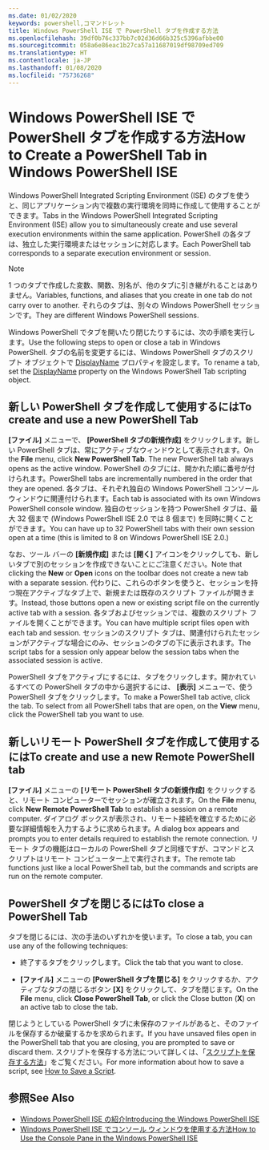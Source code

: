 ```yaml
---
ms.date: 01/02/2020
keywords: powershell,コマンドレット
title: Windows PowerShell ISE で PowerShell タブを作成する方法
ms.openlocfilehash: 39df0b76c337bb7c02d36d66b325c5396afbbe00
ms.sourcegitcommit: 058a6e86eac1b27ca57a11687019df98709ed709
ms.translationtype: HT
ms.contentlocale: ja-JP
ms.lasthandoff: 01/08/2020
ms.locfileid: "75736268"
---
```

# <a name="how-to-create-a-powershell-tab-in-windows-powershell-ise"></a><span data-ttu-id="6f3ce-103">Windows PowerShell ISE で PowerShell タブを作成する方法</span><span class="sxs-lookup"><span data-stu-id="6f3ce-103">How to Create a PowerShell Tab in Windows PowerShell ISE</span></span>

<span data-ttu-id="6f3ce-104">Windows PowerShell Integrated Scripting Environment (ISE) のタブを使うと、同じアプリケーション内で複数の実行環境を同時に作成して使用することができます。</span><span class="sxs-lookup"><span data-stu-id="6f3ce-104">Tabs in the Windows PowerShell Integrated Scripting Environment (ISE) allow you to simultaneously create and use several execution environments within the same application.</span></span> <span data-ttu-id="6f3ce-105">PowerShell の各タブは、独立した実行環境またはセッションに対応します。</span><span class="sxs-lookup"><span data-stu-id="6f3ce-105">Each PowerShell tab corresponds to a separate execution environment or session.</span></span>

> [!NOTE]
> <span data-ttu-id="6f3ce-106">1 つのタブで作成した変数、関数、別名が、他のタブに引き継がれることはありません。</span><span class="sxs-lookup"><span data-stu-id="6f3ce-106">Variables, functions, and aliases that you create in one tab do not carry over to another.</span></span> <span data-ttu-id="6f3ce-107">それらのタブは、別々の Windows PowerShell セッションです。</span><span class="sxs-lookup"><span data-stu-id="6f3ce-107">They are different Windows PowerShell sessions.</span></span>

<span data-ttu-id="6f3ce-108">Windows PowerShell でタブを開いたり閉じたりするには、次の手順を実行します。</span><span class="sxs-lookup"><span data-stu-id="6f3ce-108">Use the following steps to open or close a tab in Windows PowerShell.</span></span> <span data-ttu-id="6f3ce-109">タブの名前を変更するには、Windows PowerShell タブのスクリプト オブジェクトで [DisplayName](object-model/The-PowerShellTab-Object.md#displayname) プロパティを設定します。</span><span class="sxs-lookup"><span data-stu-id="6f3ce-109">To rename a tab, set the [DisplayName](object-model/The-PowerShellTab-Object.md#displayname) property on the Windows PowerShell Tab scripting object.</span></span>

## <a name="to-create-and-use-a-new-powershell-tab"></a><span data-ttu-id="6f3ce-110">新しい PowerShell タブを作成して使用するには</span><span class="sxs-lookup"><span data-stu-id="6f3ce-110">To create and use a new PowerShell Tab</span></span>

<span data-ttu-id="6f3ce-111">**[ファイル]** メニューで、 **[PowerShell タブの新規作成]** をクリックします。新しい PowerShell タブは、常にアクティブなウィンドウとして表示されます。</span><span class="sxs-lookup"><span data-stu-id="6f3ce-111">On the **File** menu, click **New PowerShell Tab**. The new PowerShell tab always opens as the active window.</span></span> <span data-ttu-id="6f3ce-112">PowerShell のタブには、開かれた順に番号が付けられます。</span><span class="sxs-lookup"><span data-stu-id="6f3ce-112">PowerShell tabs are incrementally numbered in the order that they are opened.</span></span> <span data-ttu-id="6f3ce-113">各タブは、それぞれ独自の Windows PowerShell コンソール ウィンドウに関連付けられます。</span><span class="sxs-lookup"><span data-stu-id="6f3ce-113">Each tab is associated with its own Windows PowerShell console window.</span></span> <span data-ttu-id="6f3ce-114">独自のセッションを持つ PowerShell タブは、最大 32 個まで (Windows PowerShell ISE 2.0 では 8 個まで) を同時に開くことができます。</span><span class="sxs-lookup"><span data-stu-id="6f3ce-114">You can have up to 32 PowerShell tabs with their own session open at a time (this is limited to 8 on Windows PowerShell ISE 2.0.)</span></span>

<span data-ttu-id="6f3ce-115">なお、ツール バーの **[新規作成]** または **[開く]** アイコンをクリックしても、新しいタブで別のセッションを作成できないことにご注意ください。</span><span class="sxs-lookup"><span data-stu-id="6f3ce-115">Note that clicking the **New** or **Open** icons on the toolbar does not create a new tab with a separate session.</span></span> <span data-ttu-id="6f3ce-116">代わりに、これらのボタンを使うと、セッションを持つ現在アクティブなタブ上で、新規または既存のスクリプト ファイルが開きます。</span><span class="sxs-lookup"><span data-stu-id="6f3ce-116">Instead, those buttons open a new or existing script file on the currently active tab with a session.</span></span> <span data-ttu-id="6f3ce-117">各タブおよびセッションでは、複数のスクリプト ファイルを開くことができます。</span><span class="sxs-lookup"><span data-stu-id="6f3ce-117">You can have multiple script files open with each tab and session.</span></span> <span data-ttu-id="6f3ce-118">セッションのスクリプト タブは、関連付けられたセッションがアクティブな場合にのみ、セッションのタブの下に表示されます。</span><span class="sxs-lookup"><span data-stu-id="6f3ce-118">The script tabs for a session only appear below the session tabs when the associated session is active.</span></span>

<span data-ttu-id="6f3ce-119">PowerShell タブをアクティブにするには、タブをクリックします。開かれているすべての PowerShell タブの中から選択するには、 **[表示]** メニューで、使う PowerShell タブをクリックします。</span><span class="sxs-lookup"><span data-stu-id="6f3ce-119">To make a PowerShell tab active, click the tab. To select from all PowerShell tabs that are open, on the **View** menu, click the PowerShell tab you want to use.</span></span>

## <a name="to-create-and-use-a-new-remote-powershell-tab"></a><span data-ttu-id="6f3ce-120">新しいリモート PowerShell タブを作成して使用するには</span><span class="sxs-lookup"><span data-stu-id="6f3ce-120">To create and use a new Remote PowerShell tab</span></span>

<span data-ttu-id="6f3ce-121">**[ファイル]** メニューの **[リモート PowerShell タブの新規作成]** をクリックすると、リモート コンピューターでセッションが確立されます。</span><span class="sxs-lookup"><span data-stu-id="6f3ce-121">On the **File** menu, click **New Remote PowerShell Tab** to establish a session on a remote computer.</span></span> <span data-ttu-id="6f3ce-122">ダイアログ ボックスが表示され、リモート接続を確立するために必要な詳細情報を入力するように求められます。</span><span class="sxs-lookup"><span data-stu-id="6f3ce-122">A dialog box appears and prompts you to enter details required to establish the remote connection.</span></span> <span data-ttu-id="6f3ce-123">リモート タブの機能はローカルの PowerShell タブと同様ですが、コマンドとスクリプトはリモート コンピューター上で実行されます。</span><span class="sxs-lookup"><span data-stu-id="6f3ce-123">The remote tab functions just like a local PowerShell tab, but the commands and scripts are run on the remote computer.</span></span>

## <a name="to-close-a-powershell-tab"></a><span data-ttu-id="6f3ce-124">PowerShell タブを閉じるには</span><span class="sxs-lookup"><span data-stu-id="6f3ce-124">To close a PowerShell Tab</span></span>

<span data-ttu-id="6f3ce-125">タブを閉じるには、次の手法のいずれかを使います。</span><span class="sxs-lookup"><span data-stu-id="6f3ce-125">To close a tab, you can use any of the following techniques:</span></span>

- <span data-ttu-id="6f3ce-126">終了するタブをクリックします。</span><span class="sxs-lookup"><span data-stu-id="6f3ce-126">Click the tab that you want to close.</span></span>

- <span data-ttu-id="6f3ce-127">**[ファイル]** メニューの **[PowerShell タブを閉じる]** をクリックするか、アクティブなタブの閉じるボタン **[X]** をクリックして、タブを閉じます。</span><span class="sxs-lookup"><span data-stu-id="6f3ce-127">On the **File** menu, click **Close PowerShell Tab**, or click the Close button (**X**) on an active tab to close the tab.</span></span>

<span data-ttu-id="6f3ce-128">閉じようとしている PowerShell タブに未保存のファイルがあると、そのファイルを保存するか破棄するかを求められます。</span><span class="sxs-lookup"><span data-stu-id="6f3ce-128">If you have unsaved files open in the PowerShell tab that you are closing, you are prompted to save or discard them.</span></span> <span data-ttu-id="6f3ce-129">スクリプトを保存する方法について詳しくは、「[スクリプトを保存する方法](How-to-Write-and-Run-Scripts-in-the-Windows-PowerShell-ISE.md#how-to-save-a-script)」をご覧ください。</span><span class="sxs-lookup"><span data-stu-id="6f3ce-129">For more information about how to save a script, see [How to Save a Script](How-to-Write-and-Run-Scripts-in-the-Windows-PowerShell-ISE.md#how-to-save-a-script).</span></span>

## <a name="see-also"></a><span data-ttu-id="6f3ce-130">参照</span><span class="sxs-lookup"><span data-stu-id="6f3ce-130">See Also</span></span>

- [<span data-ttu-id="6f3ce-131">Windows PowerShell ISE の紹介</span><span class="sxs-lookup"><span data-stu-id="6f3ce-131">Introducing the Windows PowerShell ISE</span></span>](Introducing-the-Windows-PowerShell-ISE.md)
- [<span data-ttu-id="6f3ce-132">Windows PowerShell ISE でコンソール ウィンドウを使用する方法</span><span class="sxs-lookup"><span data-stu-id="6f3ce-132">How to Use the Console Pane in the Windows PowerShell ISE</span></span>](How-to-Use-the-Console-Pane-in-the-Windows-PowerShell-ISE.md)
